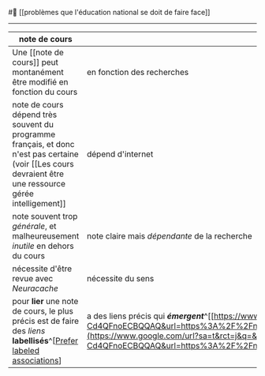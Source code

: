 #🌱 [[problèmes que l'éducation national se doit de faire face]] 

---
note de cours|evergreen notes
--|--
Une [[note de cours]] peut montanément être modifié en fonction du  cours|en fonction des recherches
note de cours dépend très souvent du programme français, et donc n'est pas certaine (voir [[Les cours devraient être une ressource gérée intelligement]]|dépend d'internet
note souvent trop *générale*, et malheureusement *inutile* en dehors du cours|note claire mais *dépendante* de la recherche
nécessite d'être revue avec *Neuracache*|nécessite du sens
pour **lier** une note de cours, le plus précis est de faire des *liens* **labellisés**^[[Prefer labeled associations](https://notes.andymatuschak.org/Prefer_labeled_associations)]|a des liens précis qui ***émergent***^[[https://www.google.com/url?sa=t&rct=j&q=&esrc=s&source=web&cd=&ved=2ahUKEwjNoKuO-dj6AhVWhM4BHZM-Cd4QFnoECBQQAQ&url=https%3A%2F%2Fnotes.andymatuschak.org%2FPrefer_associative_ontologies_to_hierarchical_taxonomies&usg=AOvVaw24PVDkdOnAje570ocG3Zrq](https://www.google.com/url?sa=t&rct=j&q=&esrc=s&source=web&cd=&ved=2ahUKEwjNoKuO-dj6AhVWhM4BHZM-Cd4QFnoECBQQAQ&url=https%3A%2F%2Fnotes.andymatuschak.org%2FPrefer_associative_ontologies_to_hierarchical_taxonomies&usg=AOvVaw24PVDkdOnAje570ocG3Zrq)]